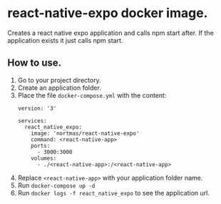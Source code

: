 # react-native-expo docker image.

Creates a react native expo application and calls npm start after.
If the application exists it just calls npm start.

## How to use.
1) Go to your project directory.
2) Create an application folder.
3) Place the file `docker-compose.yml` with the content:
    ```
    version: '3'
    
    services:
      react_native_expo:
        image: 'nortmas/react-native-expo'
        command: <react-native-app>
        ports:
          - 3000:3000
        volumes:
          - ./<react-native-app>:/<react-native-app>
    ```
4) Replace `<react-native-app>` with your application folder name.
5) Run `docker-compose up -d`
6) Run `docker logs -f react_native_expo` to see the application url.
